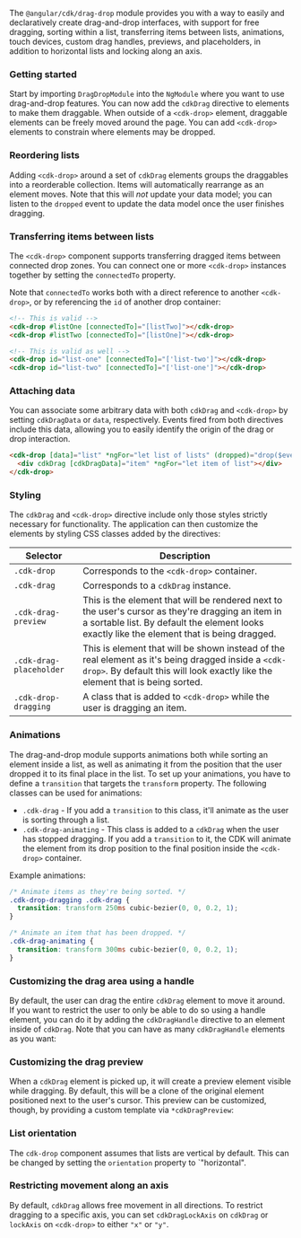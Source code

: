 The `@angular/cdk/drag-drop` module provides you with a way to easily and declaratively create
drag-and-drop interfaces, with support for free dragging, sorting within a list, transferring items
between lists, animations, touch devices, custom drag handles, previews, and placeholders,
in addition to horizontal lists and locking along an axis.

### Getting started
Start by importing `DragDropModule` into the `NgModule` where you want to use drag-and-drop
features. You can now add the `cdkDrag` directive to elements to make them draggable. When
outside of a `<cdk-drop>` element, draggable elements can be freely moved around the page.
You can add `<cdk-drop>` elements to constrain where elements may be dropped.

<!-- example(cdk-drag-drop-overview) -->

### Reordering lists
Adding `<cdk-drop>` around a set of `cdkDrag` elements groups the draggables into a
reorderable collection. Items will automatically rearrange as an element moves. Note
that this will *not* update your data model; you can listen to the `dropped` event to
update the data model once the user finishes dragging.

<!-- example(cdk-drag-drop-sorting) -->

### Transferring items between lists
The `<cdk-drop>` component supports transferring dragged items between connected drop zones.
You can connect one or more `<cdk-drop>` instances together by setting the `connectedTo`
property.

<!-- example(cdk-drag-drop-connected-sorting) -->

Note that `connectedTo` works both with a direct reference to another `<cdk-drop>`, or by
referencing the `id` of another drop container:

```html
<!-- This is valid -->
<cdk-drop #listOne [connectedTo]="[listTwo]"></cdk-drop>
<cdk-drop #listTwo [connectedTo]="[listOne]"></cdk-drop>

<!-- This is valid as well -->
<cdk-drop id="list-one" [connectedTo]="['list-two']"></cdk-drop>
<cdk-drop id="list-two" [connectedTo]="['list-one']"></cdk-drop>
```

### Attaching data
You can associate some arbitrary data with both `cdkDrag` and `<cdk-drop>` by setting
`cdkDragData` or `data`, respectively. Events fired from both directives include this data,
allowing you to easily identify the origin of the drag or drop interaction.

```html
<cdk-drop [data]="list" *ngFor="let list of lists" (dropped)="drop($event)">
  <div cdkDrag [cdkDragData]="item" *ngFor="let item of list"></div>
</cdk-drop>
```

### Styling
The `cdkDrag` and `<cdk-drop>` directive include only those styles strictly necessary for
functionality. The application can then customize the elements by styling CSS classes added
by the directives:

| Selector            | Description                                                              |
|---------------------|--------------------------------------------------------------------------|
| `.cdk-drop`         | Corresponds to the `<cdk-drop>` container.                               |
| `.cdk-drag`         | Corresponds to a `cdkDrag` instance.                                     |
| `.cdk-drag-preview` | This is the element that will be rendered next to the user's cursor as they're dragging an item in a sortable list. By default the element looks exactly like the element that is being dragged. |
| `.cdk-drag-placeholder` | This is element that will be shown instead of the real element as it's being dragged inside a `<cdk-drop>`. By default this will look exactly like the element that is being sorted. |
| `.cdk-drop-dragging` | A class that is added to `<cdk-drop>` while the user is dragging an item. |

### Animations
The drag-and-drop module supports animations both while sorting an element inside a list, as well as
animating it from the position that the user dropped it to its final place in the list. To set up
your animations, you have to define a `transition` that targets the `transform` property. The
following classes can be used for animations:

* `.cdk-drag` - If you add a `transition` to this class, it'll animate as the user is sorting
    through a list.
* `.cdk-drag-animating` - This class is added to a `cdkDrag` when the user has stopped dragging.
    If you add a `transition` to it, the CDK will animate the element from its drop position to
    the final position inside the `<cdk-drop>` container.

Example animations:

```css
/* Animate items as they're being sorted. */
.cdk-drop-dragging .cdk-drag {
  transition: transform 250ms cubic-bezier(0, 0, 0.2, 1);
}

/* Animate an item that has been dropped. */
.cdk-drag-animating {
  transition: transform 300ms cubic-bezier(0, 0, 0.2, 1);
}
```

### Customizing the drag area using a handle
By default, the user can drag the entire `cdkDrag` element to move it around. If you want to
restrict the user to only be able to do so using a handle element, you can do it by adding the
`cdkDragHandle` directive to an element inside of `cdkDrag`. Note that you can have as many
`cdkDragHandle` elements as you want:

<!-- example(cdk-drag-drop-handle) -->

### Customizing the drag preview
When a `cdkDrag` element is picked up, it will create a preview element visible while dragging.
By default, this will be a clone of the original element positioned next to the user's cursor.
This preview can be customized, though, by providing a custom template via `*cdkDragPreview`:

<!-- example(cdk-drag-drop-custom-preview) -->

### List orientation
The `cdk-drop` component assumes that lists are vertical by default. This can be
changed by setting the `orientation` property to `"horizontal".

<!-- example(cdk-drag-drop-horizontal-sorting) -->

### Restricting movement along an axis
By default, `cdkDrag` allows free movement in all directions. To restrict dragging to a
specific axis, you can set `cdkDragLockAxis` on `cdkDrag` or `lockAxis` on `<cdk-drop>`
to either `"x"` or `"y"`.

<!-- example(cdk-drag-drop-axis-lock) -->
